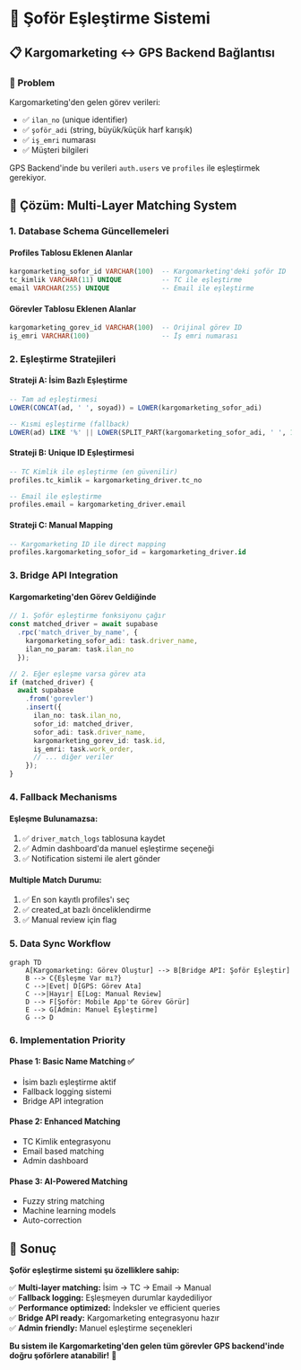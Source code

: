 # 🔗 Şoför Eşleştirme Sistemi

## 📋 Kargomarketing ↔ GPS Backend Bağlantısı

### 🎯 Problem

Kargomarketing'den gelen görev verileri:

- ✅ `ilan_no` (unique identifier)
- ✅ `şoför_adi` (string, büyük/küçük harf karışık)
- ✅ `iş_emri` numarası
- ✅ Müşteri bilgileri

GPS Backend'inde bu verileri `auth.users` ve `profiles` ile eşleştirmek gerekiyor.

## 🔧 Çözüm: Multi-Layer Matching System

### **1. Database Schema Güncellemeleri**

#### Profiles Tablosu Eklenen Alanlar

```sql
kargomarketing_sofor_id VARCHAR(100)  -- Kargomarketing'deki şoför ID
tc_kimlik VARCHAR(11) UNIQUE          -- TC ile eşleştirme
email VARCHAR(255) UNIQUE             -- Email ile eşleştirme
```

#### Görevler Tablosu Eklenen Alanlar

```sql
kargomarketing_gorev_id VARCHAR(100)  -- Orijinal görev ID
iş_emri VARCHAR(100)                  -- İş emri numarası
```

### **2. Eşleştirme Stratejileri**

#### **Strateji A: İsim Bazlı Eşleştirme**

```sql
-- Tam ad eşleştirmesi
LOWER(CONCAT(ad, ' ', soyad)) = LOWER(kargomarketing_sofor_adi)

-- Kısmi eşleştirme (fallback)
LOWER(ad) LIKE '%' || LOWER(SPLIT_PART(kargomarketing_sofor_adi, ' ', 1)) || '%'
```

#### **Strateji B: Unique ID Eşleştirmesi**

```sql
-- TC Kimlik ile eşleştirme (en güvenilir)
profiles.tc_kimlik = kargomarketing_driver.tc_no

-- Email ile eşleştirme
profiles.email = kargomarketing_driver.email
```

#### **Strateji C: Manual Mapping**

```sql
-- Kargomarketing ID ile direct mapping
profiles.kargomarketing_sofor_id = kargomarketing_driver.id
```

### **3. Bridge API Integration**

#### Kargomarketing'den Görev Geldiğinde

```typescript
// 1. Şoför eşleştirme fonksiyonu çağır
const matched_driver = await supabase
  .rpc('match_driver_by_name', {
    kargomarketing_sofor_adi: task.driver_name,
    ilan_no_param: task.ilan_no
  });

// 2. Eğer eşleşme varsa görev ata
if (matched_driver) {
  await supabase
    .from('gorevler')
    .insert({
      ilan_no: task.ilan_no,
      sofor_id: matched_driver,
      sofor_adi: task.driver_name,
      kargomarketing_gorev_id: task.id,
      iş_emri: task.work_order,
      // ... diğer veriler
    });
}
```

### **4. Fallback Mechanisms**

#### **Eşleşme Bulunamazsa:**

1. ✅ `driver_match_logs` tablosuna kaydet
2. ✅ Admin dashboard'da manuel eşleştirme seçeneği
3. ✅ Notification sistemi ile alert gönder

#### **Multiple Match Durumu:**

1. ✅ En son kayıtlı profiles'ı seç
2. ✅ created_at bazlı önceliklendirme
3. ✅ Manual review için flag

### **5. Data Sync Workflow**

```mermaid
graph TD
    A[Kargomarketing: Görev Oluştur] --> B[Bridge API: Şoför Eşleştir]
    B --> C{Eşleşme Var mı?}
    C -->|Evet| D[GPS: Görev Ata]
    C -->|Hayır| E[Log: Manual Review]
    D --> F[Şoför: Mobile App'te Görev Görür]
    E --> G[Admin: Manuel Eşleştirme]
    G --> D
```

### **6. Implementation Priority**

#### **Phase 1: Basic Name Matching** ✅

- İsim bazlı eşleştirme aktif
- Fallback logging sistemi
- Bridge API integration

#### **Phase 2: Enhanced Matching**

- TC Kimlik entegrasyonu
- Email based matching
- Admin dashboard

#### **Phase 3: AI-Powered Matching**

- Fuzzy string matching
- Machine learning models
- Auto-correction

## 🎯 Sonuç

**Şoför eşleştirme sistemi şu özelliklere sahip:**

✅ **Multi-layer matching:** İsim → TC → Email → Manual  
✅ **Fallback logging:** Eşleşmeyen durumlar kaydediliyor  
✅ **Performance optimized:** İndeksler ve efficient queries  
✅ **Bridge API ready:** Kargomarketing entegrasyonu hazır  
✅ **Admin friendly:** Manuel eşleştirme seçenekleri  

**Bu sistem ile Kargomarketing'den gelen tüm görevler GPS backend'inde doğru şoförlere atanabilir!** 🚀
